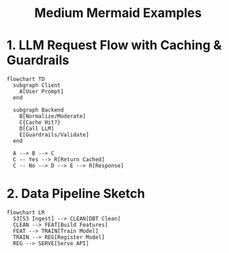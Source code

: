 <h1 align="center"><b>Medium Mermaid Examples</b></h1>

# 1. LLM Request Flow with Caching & Guardrails
```mermaid
flowchart TD
  subgraph Client
    A[User Prompt]
  end

  subgraph Backend
    B[Normalize/Moderate]
    C{Cache Hit?}
    D[Call LLM]
    E[Guardrails/Validate]
  end

  A --> B --> C
  C -- Yes --> R[Return Cached]
  C -- No --> D --> E --> R[Response]
```

# 2. Data Pipeline Sketch
```mermaid
flowchart LR
  S3[S3 Ingest] --> CLEAN[DBT Clean]
  CLEAN --> FEAT[Build Features]
  FEAT --> TRAIN[Train Model]
  TRAIN --> REG[Register Model]
  REG --> SERVE[Serve API]
```


